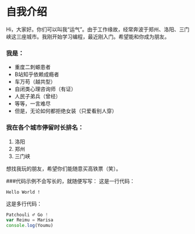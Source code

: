# 自我介绍
Hi，大家好。你们可以叫我“运气”。由于工作缘故，经常奔波于郑州、洛阳、三门峡这三座城市。我刚开始学习编程，最近刚入门。希望能和你成为朋友。

### 我是：
* 重度二刺螈患者
* B站知乎依赖成瘾者
* 车万苟（越共型）
* 自闭类心理咨询师（有证）
* 人民子弟兵（曾经）
* 等等，一言难尽
* 但是，无论如何都拒绝女装（只爱看别人穿）

### 我在各个城市停留时长排名：
1. 洛阳
2. 郑州
3. 三门峡

想找我玩的朋友，希望你们能随意买高铁票（笑）。

###代码示例不会写长的，就随便写写：
这是一行代码：

    Hello World !

这是多行代码：
```javascript
Patchouli ♂ Go !
var Reimu = Marisa
console.log(Youmu)
```
